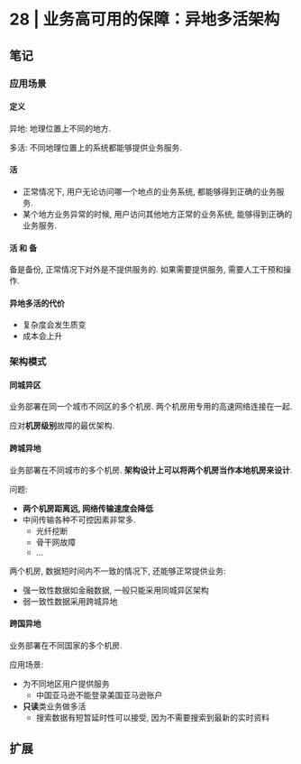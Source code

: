# 28 | 业务高可用的保障：异地多活架构

## 笔记

### 应用场景

#### 定义

异地: 地理位置上不同的地方.

多活: 不同地理位置上的系统都能够提供业务服务.

#### 活

* 正常情况下, 用户无论访问哪一个地点的业务系统, 都能够得到正确的业务服务.
* 某个地方业务异常的时候, 用户访问其他地方正常的业务系统, 能够得到正确的业务服务.

#### 活 和 备

备是备份, 正常情况下对外是不提供服务的. 如果需要提供服务, 需要人工干预和操作.

#### 异地多活的代价

* 复杂度会发生质变
* 成本会上升

### 架构模式

#### 同城异区

业务部署在同一个城市不同区的多个机房. 两个机房用专用的高速网络连接在一起.

应对**机房级别**故障的最优架构.

#### 跨城异地

业务部署在不同城市的多个机房. **架构设计上可以将两个机房当作本地机房来设计**.

问题:

* **两个机房距离远, 网络传输速度会降低**
* 中间传输各种不可控因素非常多.
	* 光纤挖断
	* 骨干网故障
	* ...

两个机房, 数据短时间内不一致的情况下, 还能够正常提供业务:

* 强一致性数据如金融数据, 一般只能采用同城异区架构
* 弱一致性数据采用跨城异地

#### 跨国异地

业务部署在不同国家的多个机房.

应用场景:

* 为不同地区用户提供服务
	* 中国亚马逊不能登录美国亚马逊账户
* **只读**类业务做多活
	* 搜索数据有短暂延时性可以接受, 因为不需要搜索到最新的实时资料

## 扩展